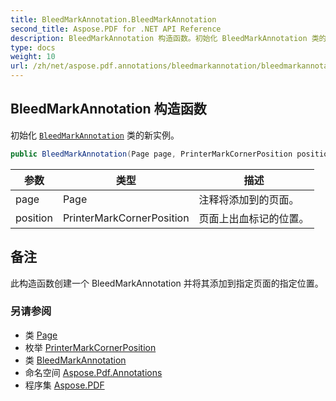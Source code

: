 ```yaml
---
title: BleedMarkAnnotation.BleedMarkAnnotation
second_title: Aspose.PDF for .NET API Reference
description: BleedMarkAnnotation 构造函数。初始化 BleedMarkAnnotation 类的新实例
type: docs
weight: 10
url: /zh/net/aspose.pdf.annotations/bleedmarkannotation/bleedmarkannotation/
---
```

## BleedMarkAnnotation 构造函数

初始化 [`BleedMarkAnnotation`](../) 类的新实例。

```csharp
public BleedMarkAnnotation(Page page, PrinterMarkCornerPosition position)
```

| 参数 | 类型 | 描述 |
| --- | --- | --- |
| page | Page | 注释将添加到的页面。 |
| position | PrinterMarkCornerPosition | 页面上出血标记的位置。 |

## 备注

此构造函数创建一个 BleedMarkAnnotation 并将其添加到指定页面的指定位置。

### 另请参阅

* 类 [Page](../../../aspose.pdf/page/)
* 枚举 [PrinterMarkCornerPosition](../../printermarkcornerposition/)
* 类 [BleedMarkAnnotation](../)
* 命名空间 [Aspose.Pdf.Annotations](../../../aspose.pdf.annotations/)
* 程序集 [Aspose.PDF](../../../)